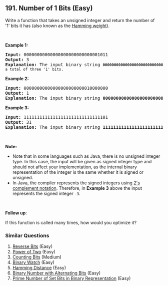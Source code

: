## 191. Number of 1 Bits (Easy)

<p>Write a function that takes an unsigned integer and return&nbsp;the number of &#39;1&#39;&nbsp;bits it has (also known as the <a href="http://en.wikipedia.org/wiki/Hamming_weight" target="_blank">Hamming weight</a>).</p>

<p>&nbsp;</p>

<p><strong>Example 1:</strong></p>

<pre>
<strong>Input:</strong> 00000000000000000000000000001011
<strong>Output:</strong> 3
<strong>Explanation: </strong>The input binary string <code><strong>00000000000000000000000000001011</strong>&nbsp;has a total of three &#39;1&#39; bits.</code>
</pre>

<p><strong>Example 2:</strong></p>

<pre>
<strong>Input:</strong> 00000000000000000000000010000000
<strong>Output:</strong> 1
<strong>Explanation: </strong>The input binary string <strong>00000000000000000000000010000000</strong>&nbsp;has a total of one &#39;1&#39; bit.
</pre>

<p><strong>Example 3:</strong></p>

<pre>
<strong>Input:</strong> 11111111111111111111111111111101
<strong>Output:</strong> 31
<strong>Explanation: </strong>The input binary string <strong>11111111111111111111111111111101</strong> has a total of thirty one &#39;1&#39; bits.</pre>

<p>&nbsp;</p>

<p><strong>Note:</strong></p>

<ul>
	<li>Note that in some languages such as Java, there is no unsigned integer type. In this case, the input will be given as signed integer type and should not affect your implementation, as the internal binary representation of the integer is the same whether it is signed or unsigned.</li>
	<li>In Java,&nbsp;the compiler represents the signed integers using <a href="https://en.wikipedia.org/wiki/Two%27s_complement" target="_blank">2&#39;s complement notation</a>. Therefore, in <strong>Example 3</strong>&nbsp;above the input represents the signed integer <code>-3</code>.</li>
</ul>

<p>&nbsp;</p>

<p><b>Follow up</b>:</p>

<p>If this function is called many times, how would you optimize it?</p>


### Similar Questions
  1. [Reverse Bits](https://github.com/openset/leetcode/tree/master/solution/reverse-bits) (Easy)
  1. [Power of Two](https://github.com/openset/leetcode/tree/master/solution/power-of-two) (Easy)
  1. [Counting Bits](https://github.com/openset/leetcode/tree/master/solution/counting-bits) (Medium)
  1. [Binary Watch](https://github.com/openset/leetcode/tree/master/solution/binary-watch) (Easy)
  1. [Hamming Distance](https://github.com/openset/leetcode/tree/master/solution/hamming-distance) (Easy)
  1. [Binary Number with Alternating Bits](https://github.com/openset/leetcode/tree/master/solution/binary-number-with-alternating-bits) (Easy)
  1. [Prime Number of Set Bits in Binary Representation](https://github.com/openset/leetcode/tree/master/solution/prime-number-of-set-bits-in-binary-representation) (Easy)
